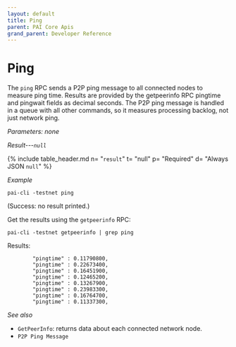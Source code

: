 ```yaml
---
layout: default
title: Ping
parent: PAI Core Apis
grand_parent: Developer Reference
---
```


Ping
========================

The `ping` RPC sends a P2P ping message to all connected nodes to measure ping time. Results are provided by the getpeerinfo RPC pingtime and pingwait fields as decimal seconds. The P2P ping message is handled in a queue with all other commands, so it measures processing backlog, not just network ping.

*Parameters: none*

*Result---`null`*

{% include table_header.md
  n= "`result`"
  t= "null"
  p= "Required"
  d= "Always JSON `null`"
%}

*Example*

```
pai-cli -testnet ping
```

(Success: no result printed.)

Get the results using the `getpeerinfo` RPC:

```
pai-cli -testnet getpeerinfo | grep ping
```

Results:

```
        "pingtime" : 0.11790800,
        "pingtime" : 0.22673400,
        "pingtime" : 0.16451900,
        "pingtime" : 0.12465200,
        "pingtime" : 0.13267900,
        "pingtime" : 0.23983300,
        "pingtime" : 0.16764700,
        "pingtime" : 0.11337300,
```

*See also*

* `GetPeerInfo`: returns data about each connected network node.
* `P2P Ping Message`
